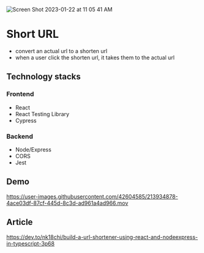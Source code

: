 ![Screen Shot 2023-01-22 at 11 05 41 AM](https://user-images.githubusercontent.com/42604585/213934877-1b33cbcb-30e7-4978-b0bc-56c6465f32c6.png)

# Short URL
- convert an actual url to a shorten url
- when a user click the shorten url, it takes them to the actual url

## Technology stacks

### Frontend

- React
- React Testing Library
- Cypress

### Backend

- Node/Express
- CORS
- Jest

## Demo

https://user-images.githubusercontent.com/42604585/213934878-4ace03df-87cf-445d-8c3d-ad961a4ad966.mov

## Article

https://dev.to/nk18chi/build-a-url-shortener-using-react-and-nodeexpress-in-typescript-3p68
